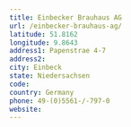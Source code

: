 ```yaml
---
title: Einbecker Brauhaus AG
url: /einbecker-brauhaus-ag/
latitude: 51.8162
longitude: 9.8643
address1: Papenstrae 4-7
address2: 
city: Einbeck
state: Niedersachsen
code: 
country: Germany
phone: 49-(0)5561-/-797-0
website: 
---
```


